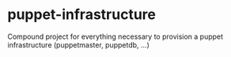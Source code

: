 puppet-infrastructure
=====================

Compound project for everything necessary to provision a puppet infrastructure (puppetmaster, puppetdb, ...)
